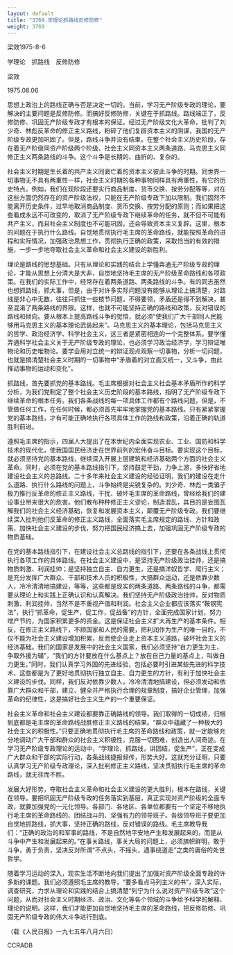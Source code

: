 ```yaml
---
layout: default
title: "3769.学理论抓路线反修防修"
weight: 3769
---
```


梁效1975-8-6

学理论　抓路线　反修防修

梁效

1975.08.06

思想上政治上的路线正确与否是决定一切的。当前，学习无产阶级专政的理论，要解决的主要问题是反修防修。而搞好反修防修，关键在于抓路线。路线端正了，反修防修、巩固无产阶级专政才有根本的保证。经过无产阶级文化大革命，批判了刘少奇、林彪反革命的修正主义路线，粉碎了他们复辟资本主义的阴谋，我国的无产阶级专政更加巩固了。但是，路线斗争并没有结束。在整个社会主义历史阶段，存在着无产阶级同资产阶级两个阶级、社会主义同资本主义两条道路、马克思主义同修正主义两条路线的斗争。这个斗争是长期的、曲折的、复杂的。

社会主义时期是生长着的共产主义同衰亡着的资本主义彼此斗争的时期。同世界一切事物无不具有两重性一样，社会主义时期的各种事物同样具有两重性，有它的历史特点。例如，我们在现阶段还要实行商品制度、货币交换、按劳分配等等，对在这些方面仍然存在的资产阶级法权，只能在无产阶级专政下加以限制。我们固然不能离开历史条件，过早地取消商品制度、货币交换、按劳分配的原则；而如果把这些看成永远不可改变的，取消了无产阶级专政下继续革命的任务，就不但不可能有共产主义，而且社会主义制度也不可能巩固，还会导致资本主义复辟。这里，根本的问题在于执行什么路线。自觉地贯彻执行毛主席的革命路线，就能按照革命的进程和实际情况，加强政治思想工作，贯彻执行正确的政策，采取恰当的有效的措施，一步一步地夺取社会主义革命和社会主义建设的新胜利。

理论是路线的思想基础。只有从理论和实践的结合上学懂弄通无产阶级专政的理论，才能从思想上分清大是大非，自觉地坚持毛主席的无产阶级革命路线和各项政策。在我们的实际工作中，经常存在着两条道路、两条路线的斗争。有的同志虽然也想抓路线，抓大事，但是，由于对许多实际问题没有能够从理论上搞清楚，对路线是非心中无数，往往只抓住一些枝节问题，不得要领，矛盾还是得不到解决，甚至混淆了两条路线的界限。这样，也就不可能坚持正确的路线和政策，反对错误的路线和倾向。要从根本上提高路线斗争的觉悟，就必须“使我们广大干部同人民能够用马克思主义的基本理论武装起来”。马克思主义的基本理论，包括马克思主义的哲学、政治经济学、科学社会主义，这三者是紧密相连的一个完整体系。要学懂弄通科学社会主义关于无产阶级专政的理论，也必须学习政治经济学，学习辩证唯物论和历史唯物论。要学会用对立统一的辩证观点观察一切事物，分析一切问题，也就是搞清楚社会主义时期的一切事物中“矛盾着的对立面又统一，又斗争，由此推动事物的运动和变化”。

抓路线，首先要抓党的基本路线。毛主席根据对社会主义社会基本矛盾所作的科学分析，为我们党制定了整个社会主义历史阶段的基本路线，指明了无产阶级专政下继续革命的根本任务。我们各条战线的每一项具体工作都有个路线问题，但是，不管做任何工作，在任何时候，都必须首先牢牢地掌握党的基本路线。只有紧紧掌握党的基本路线，才有可能正确地执行各项具体工作的路线和政策，沿着正确的轨道胜利前进。

遵照毛主席的指示，四届人大提出了在本世纪内全面实现农业、工业、国防和科学技术的现代化，使我国国民经济走在世界前列的宏伟奋斗目标。要实现这个目标，就必须坚持党的基本路线，继续深入开展上层建筑和经济基础两个方面的社会主义革命。同时，必须在党的基本路线指引下，坚持鼓足干劲，力争上游，多快好省地建设社会主义的总路线。二十多年来社会主义建设的经验证明，我们的建设在走什么道路、执行什么路线的问题上，斗争始终是尖锐复杂的。刘少奇、林彪一类骗子极力推行反革命的修正主义路线，干扰、破坏毛主席的革命路线，曾经给我们的建设事业带来很大的危害。他们散布种种修正主义谬论，制造混乱，其目的是妄图瓦解我们的社会主义经济基础，恢复和发展资本主义，颠覆无产阶级专政。我们要继续深入批判他们反革命的修正主义路线，全面落实毛主席规定的路线、方针和政策，加快社会主义建设的步伐，努力把国民经济搞上去，加强巩固无产阶级专政的物质基础。

在党的基本路线指引下，在建设社会主义总路线的指引下，还要在各条战线上贯彻执行各项工作的具体路线。在社会主义建设中，是坚持无产阶级政治挂帅，还是搞物质刺激、利润挂帅；是坚持独立自主、自力更生，还是搞洋奴哲学、爬行主义；是充分发挥广大群众、干部和技术人员的积极性，大搞群众运动，还是依靠少数人，冷冷清清地搞建设，等等，这些都是现实的两条道路、两条路线的斗争，都需要从理论上和实践上正确认识和认真解决。我们坚持无产阶级政治挂帅，反对物质刺激、利润挂帅，当然不是不重视产值和利润。社会主义企业都应该落实“鞍钢宪法”，执行“抓革命，促生产，促工作，促战备”的方针，全面完成国家计划，努力增产节约，为国家积累更多的资金。这是保证社会主义扩大再生产的基本条件。相反，在修正主义路线下，不顾国家和人民的需要，把利润作为生产的唯一目的，不仅不能为社会主义建设增加积累，反而使企业走上资本主义道路，破坏社会主义的经济基础。我们的国家是发展中的社会主义国家，我们必须坚持“自力更生为主，争取外援为辅”，“我们的方针要放在什么基点上？放在自己力量的基点上，叫做自力更生。”同时，我们认真学习外国的先进经验，包括必要时引进某些先进的科学技术，这些都是为了更好地贯彻执行独立自主、自力更生的方针，有利于加快社会主义建设的步伐。同样，我们反对依靠少数人，冷冷清清地搞建设，但必须发动和依靠广大群众和干部，建立、健全并严格执行合理的规章制度，搞好企业管理，加强革命的纪律性，这是搞好社会主义生产的一个重要保证。

社会主义革命和社会主义建设都要靠正确路线的领导。我们取得的一切成绩，归根到底都是毛主席的革命路线战胜修正主义路线的结果。“群众中蕴藏了一种极大的社会主义的积极性。”只要正确地贯彻执行毛主席的革命路线和政策，就一定能够充分地调动广大干部和群众的社会主义积极性，克服一切困难，创造出人间奇迹。在学习无产阶级专政理论的运动中，“学理论，抓路线，讲团结，促生产”，正在变成广大群众和干部的实际行动，各条战线捷报频传，形势大好。这就充分证明，只要认真学习无产阶级专政理论，深入批判修正主义路线，坚决贯彻执行毛主席的革命路线，就无往而不胜。

发展大好形势，夺取社会主义革命和社会主义建设的更大胜利，根本在路线，关键在领导。要把巩固无产阶级专政的任务落实到基层，真正实现对资产阶级的全面专政，就要加强党的一元化领导。各部门、各地区、各单位都要有一个坚定不移地执行毛主席的革命路线的、团结战斗的、坚强有力的领导班子。各级领导班子要更加自觉地抓路线，抓大事，坚持正确的路线，反对错误的路线。毛主席教导我们：“正确的政治的和军事的路线，不是自然地平安地产生和发展起来的，而是从斗争中产生和发展起来的。”在事关路线，事关大局的问题上，必须旗帜鲜明，敢于斗争，勇于负责，坚决反对所谓“不点头，不摇头，遇事绕道走”之类的庸俗的处世哲学。

随着学习运动的深入，现实生活不断地向我们提出了加强对资产阶级全面专政的许多新的课题。我们必须遵照毛主席的教导，“要多看点马列主义的书”，深入实际，调查研究，力求从理论和实践的结合上搞清楚“列宁为什么说对资产阶级专政”这个问题，从而对社会主义时期经济、政治、文化等各个领域的斗争给予科学的解释、理论的说明。这样，我们才能更加自觉地坚持毛主席的革命路线，把反修防修、巩固无产阶级专政的伟大斗争进行到底。

（载《人民日报》一九七五年八月六日）

CCRADB

